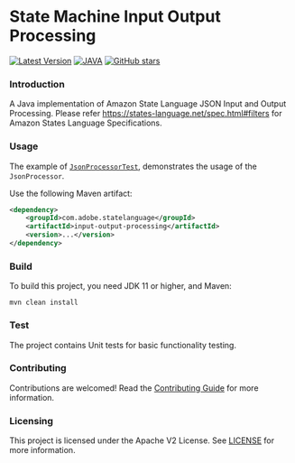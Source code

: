 # State Machine Input Output Processing
[![Latest Version](https://img.shields.io/maven-central/v/com.adobe.statelanguage/input-output-processing.svg?maxAge=3600&label=Latest%20Release)](https://search.maven.org/search?q=g:com.adobe.statelanguage%20a:input-output-processing)
[![JAVA](https://img.shields.io/badge/MADE%20with-JAVA-RED.svg)](#JAVA)
[![GitHub stars](https://img.shields.io/github/stars/adobe/state-machine-input-output-processing.svg?style=social&label=Star&maxAge=2592000)](https://github.com/adobe/state-machine-input-output-processing/stargazers/)

### Introduction
A Java implementation of Amazon State Language JSON Input and Output Processing.
Please refer https://states-language.net/spec.html#filters for Amazon States Language Specifications.

### Usage
The example of [`JsonProcessorTest`](src/test/java/com/adobe/statelanguage/JsonProcessorTest.java), demonstrates the usage of the `JsonProcessor`.

Use the following Maven artifact:
```xml
<dependency>
    <groupId>com.adobe.statelanguage</groupId>
    <artifactId>input-output-processing</artifactId>
    <version>...</version>
</dependency>
```

### Build
To build this project, you need JDK 11 or higher, and Maven:

    mvn clean install
    
### Test
The project contains Unit tests for basic functionality testing. 

### Contributing
Contributions are welcomed! Read the [Contributing Guide](CONTRIBUTING.md) for more information.

### Licensing
This project is licensed under the Apache V2 License. See [LICENSE](LICENSE) for more information.
